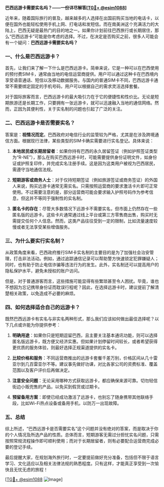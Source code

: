 **巴西远游卡需要实名吗？——一份详尽解答[[TG💪+ @esim1088](https://t.me/s/esim1088)]**

近年来，随着国际旅行的普及，越来越多的人选择在出国前购买当地的电话卡，以便在国外也能轻松使用手机上网、打电话和发短信。而在南美洲这个充满活力的大陆上，巴西无疑是最热门的目的地之一。如果你计划前往巴西旅行或长期居住，那么“巴西远游卡”可能是你考虑的选择。不过，在决定是否购买之前，很多人可能会有一个疑问：**巴西远游卡需要实名吗？**

### 一、什么是巴西远游卡？

首先，让我们来了解一下什么是巴西远游卡。简单来说，它是一种可以在巴西使用的预付费SIM卡，通常由当地的电信运营商提供。用户可以通过这种卡在巴西境内享受语音通话、短信以及移动数据服务。与国内的普通SIM卡不同，巴西远游卡通常不需要绑定固定的手机号码，用户可以根据自己的需求灵活选择套餐。

对于国际旅客而言，巴西远游卡的最大吸引力在于它的便捷性和性价比。无论是短期旅游还是长期工作，只要拥有一张远游卡，就可以迅速融入当地的通信网络。然而，正因为其便利性，关于实名制的问题也引起了广泛的关注。

### 二、巴西远游卡是否需要实名？

答案是：**视情况而定**。巴西政府对电信行业的监管较为严格，尤其是在涉及跨境通信方面。根据现行法律，某些类型的SIM卡确实需要进行实名登记。具体来说：

1. **本地居民或长期居留者**：如果你持有巴西的永久居留签证（例如护照签证类型为“R-NE”），那么在购买巴西远游卡时，可能需要提供身份证明文件，如身份证或护照复印件，并完成实名注册手续。这是因为这类用户被视为巴西居民，需遵守当地通信法规。

2. **短期游客或商务人士**：对于仅持短期签证（例如旅游签证或商务签证）的外国人来说，购买远游卡通常无需实名。只需按照运营商的要求激活卡片即可正常使用。不过需要注意的是，部分运营商可能会要求输入护照号码作为参考信息，但这并不等同于强制性的实名制。

3. **匿名卡的存在**：尽管大多数情况下远游卡不需要实名，但市面上仍然存在一些匿名版的远游卡。这些卡片通常通过线上平台或第三方零售商出售，购买时无需提交任何个人信息。然而，这类产品往往受到一定的限制，比如流量速度较慢或者无法享受某些增值服务。

### 三、为什么要实行实名制？

从政策角度来看，巴西政府推行SIM卡实名制的主要目的是为了加强社会治安管理，打击非法活动。例如，通过追踪通信记录可以帮助警方快速锁定犯罪嫌疑人；同时，也有助于防止电信诈骗等违法行为的发生。此外，实名制还可以提高用户的隐私保护水平，避免未授权的账户访问。

但是，对于普通游客而言，这些措施可能显得有些繁琐甚至令人困扰。毕竟，谁也不想因为忘记携带身份证而耽误行程呢？因此，在选择远游卡时，建议提前了解清楚相关政策，以免造成不必要的麻烦。

### 四、如何选择适合自己的远游卡？

既然巴西远游卡有实名与非实名两种形式，那么我们应该如何做出最佳选择呢？以下几点或许能为你提供参考：

1. **明确用途**：如果你只是短期逗留巴西，且主要关注基本通讯功能，则可以选择匿名版远游卡，既方便又经济实惠。但如果计划停留时间较长，或者希望获得更优质的服务体验，则最好选择正规渠道提供的实名卡。

2. **比较价格和服务**：不同运营商推出的远游卡套餐千差万别，价格区间从几十雷亚尔到几百雷亚尔不等。建议事先做好功课，对比各家公司的资费标准、覆盖范围以及客户评价后再做决定。

3. **注意安全问题**：无论采用哪种方式获取远游卡，都应确保来源可靠。切勿轻信街边小贩兜售的产品，以免买到假货或过期卡。

4. **预留备用方案**：即使已经成功激活了远游卡，也别忘了随身携带其他联络手段，比如Wi-Fi热点设备或备用手机，以防万一出现故障。

### 五、总结

综上所述，“巴西远游卡是否需要实名”这个问题并没有绝对的答案，而是取决于你的个人情况及所选产品的性质。总体而言，短期游客无需过分担忧实名问题，只需按照常规流程操作即可顺利使用；而对于长期居留者，则有必要配合运营商完成必要的登记手续。

最后提醒大家，在规划海外旅行时，一定要提前做好充分准备，包括但不限于语言学习、文化适应以及相关法律法规的熟悉程度。只有这样，才能真正享受到一次愉快且无忧无虑的旅程！

[[TG💪+ @esim1088](https://t.me/s/esim1088) ![Image](https://i.postimg.cc/4NQfJmqS/Snipaste-2025-05-13-00-14-12.png)]